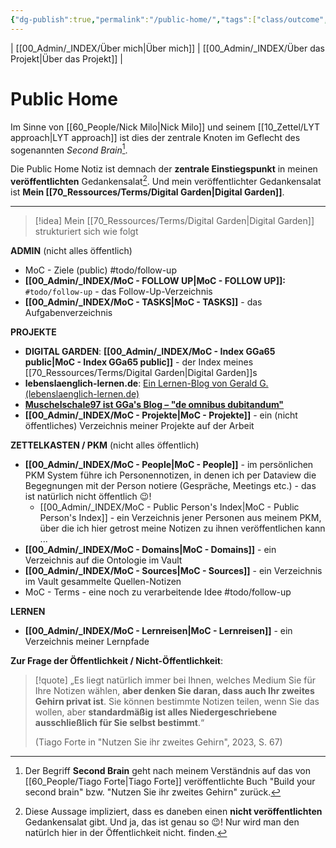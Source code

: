 ```yaml
---
{"dg-publish":true,"permalink":"/public-home/","tags":["class/outcome","gardenEntry","gardenEntry","gardenEntry"],"noteIcon":"","created":"2023-11-05"}
---
```


| [[00_Admin/_INDEX/Über mich\|Über mich]] | [[00_Admin/_INDEX/Über das Projekt\|Über das Projekt]] |

# Public Home 
Im Sinne von [[60_People/Nick Milo\|Nick Milo]] und seinem [[10_Zettel/LYT approach\|LYT approach]] ist dies der zentrale Knoten im Geflecht des sogenannten *Second Brain*[^1].

Die Public Home Notiz ist demnach der **zentrale Einstiegspunkt** in meinen **veröffentlichten** Gedankensalat[^2]. Und mein veröffentlichter Gedankensalat ist **Mein [[70_Ressources/Terms/Digital Garden\|Digital Garden]]**.

--- 
> [!idea] Mein [[70_Ressources/Terms/Digital Garden\|Digital Garden]] strukturiert sich wie folgt

**ADMIN** (nicht alles öffentlich)
- MoC - Ziele (public) #todo/follow-up 
- **[[00_Admin/_INDEX/MoC - FOLLOW UP\|MoC - FOLLOW UP]]:** `#todo/follow-up` - das Follow-Up-Verzeichnis
- **[[00_Admin/_INDEX/MoC - TASKS\|MoC - TASKS]]** - das Aufgabenverzeichnis

**PROJEKTE** 
- **DIGITAL GARDEN**: **[[00_Admin/_INDEX/MoC - Index GGa65 public\|MoC - Index GGa65 public]]** - der Index meines [[70_Ressources/Terms/Digital Garden\|Digital Garden]]s
- **lebenslaenglich-lernen.de**: [Ein Lernen-Blog von Gerald G. (lebenslaenglich-lernen.de)](https://lebenslaenglich-lernen.de/)  
- **[Muschelschale97 ist GGa's Blog – "de omnibus dubitandum"](https://muschelschale97.de/)**
- **[[00_Admin/_INDEX/MoC - Projekte\|MoC - Projekte]]** - ein (nicht öffentliches) Verzeichnis meiner Projekte auf der Arbeit 

**ZETTELKASTEN / PKM** (nicht alles öffentlich)
- **[[00_Admin/_INDEX/MoC - People\|MoC - People]]** - im persönlichen PKM System führe ich Personennotizen, in denen ich per Dataview die Begegnungen mit der Person notiere (Gespräche, Meetings etc.) - das ist natürlich nicht öffentlich 😉!
	- [[00_Admin/_INDEX/MoC - Public Person's Index\|MoC - Public Person's Index]] - ein Verzeichnis jener Personen aus meinem PKM, über die ich hier getrost meine Notizen zu ihnen veröffentlichen kann ...
- **[[00_Admin/_INDEX/MoC - Domains\|MoC - Domains]]** - ein Verzeichnis auf die Ontologie im Vault
- **[[00_Admin/_INDEX/MoC - Sources\|MoC - Sources]]** - ein Verzeichnis im Vault gesammelte Quellen-Notizen
- MoC - Terms - eine noch zu verarbeitende Idee #todo/follow-up 

**LERNEN**
- **[[00_Admin/_INDEX/MoC - Lernreisen\|MoC - Lernreisen]]** - ein Verzeichnis meiner Lernpfade


**Zur Frage der Öffentlichkeit / Nicht-Öffentlichkeit**:

> [!quote] „Es liegt natürlich immer bei Ihnen, welches Medium Sie für Ihre Notizen wählen, **aber denken Sie daran, dass auch Ihr zweites Gehirn privat ist**. Sie können bestimmte Notizen teilen, wenn Sie das wollen, aber **standardmäßig ist alles Niedergeschriebene ausschließlich für Sie selbst bestimmt**.“ 
> 
> (Tiago Forte in "Nutzen Sie ihr zweites Gehirn", 2023, S. 67) 



[^1]: Der Begriff **Second Brain** geht nach meinem Verständnis auf das von [[60_People/Tiago Forte\|Tiago Forte]] veröffentlichte Buch "Build your second brain" bzw. "Nutzen Sie ihr zweites Gehirn" zurück.
[^2]: Diese Aussage impliziert, dass es daneben einen **nicht veröffentlichten** Gedankensalat gibt. Und ja, das ist genau so 😉! Nur wird man den natürlch hier in der Öffentlichkeit nicht. finden.